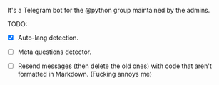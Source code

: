 It's a Telegram bot for the @python group maintained by the admins.

TODO:
- [x] Auto-lang detection.
- [ ] Meta questions detector.
- [ ] Resend messages (then delete the old ones) with code that aren't formatted in Markdown. (Fucking annoys me)

